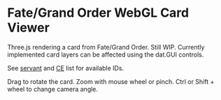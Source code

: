 # Fate/Grand Order WebGL Card Viewer
Three.js rendering a card from Fate/Grand Order.
Still WIP. Currently implemented card layers can be affected using the dat.GUI controls. 

See [servant](http://fate-go.cirnopedia.org/servant_all.php#nav) and [CE](http://fate-go.cirnopedia.org/craft_essence.php#nav) list for available IDs.

Drag to rotate the card. Zoom with mouse wheel or pinch. Ctrl or Shift + wheel to change camera angle.
